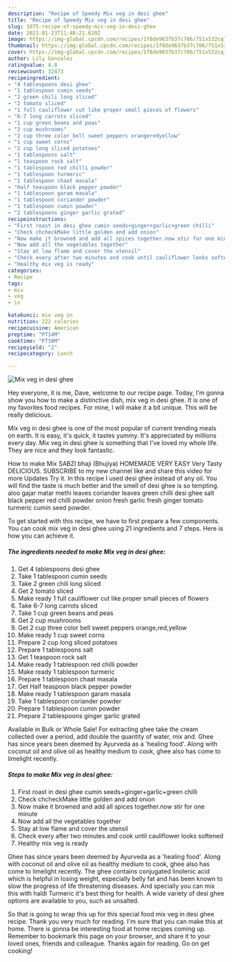 ```yaml
---
description: "Recipe of Speedy Mix veg in desi ghee"
title: "Recipe of Speedy Mix veg in desi ghee"
slug: 1075-recipe-of-speedy-mix-veg-in-desi-ghee
date: 2021-01-23T11:48:21.620Z
image: https://img-global.cpcdn.com/recipes/1f8de9637b37c786/751x532cq70/mix-veg-in-desi-ghee-recipe-main-photo.jpg
thumbnail: https://img-global.cpcdn.com/recipes/1f8de9637b37c786/751x532cq70/mix-veg-in-desi-ghee-recipe-main-photo.jpg
cover: https://img-global.cpcdn.com/recipes/1f8de9637b37c786/751x532cq70/mix-veg-in-desi-ghee-recipe-main-photo.jpg
author: Lily Gonzalez
ratingvalue: 4.8
reviewcount: 32473
recipeingredient:
- "4 tablespoons desi ghee"
- "1 tablespoon cumin seeds"
- "2 green chili long sliced"
- "2 tomato sliced"
- "1 full cauliflower cut like proper small pieces of flowers"
- "6-7 long carrots sliced"
- "1 cup green beans and peas"
- "2 cup mushrooms"
- "2 cup three color bell sweet peppers orangeredyellow"
- "1 cup sweet corns"
- "2 cup long sliced potatoes"
- "1 tablespoons salt"
- "1 teaspoon rock salt"
- "1 tablespoon red chilli powder"
- "1 tablespoon turmeric"
- "1 tablespoon chaat masala"
- "Half teaspoon black pepper powder"
- "1 tablespoon garam masala"
- "1 tablespoon coriander powder"
- "1 tablespoon cumin powder"
- "2 tablespoons ginger garlic grated"
recipeinstructions:
- "First roast in desi ghee cumin seeds+ginger+garlic+green chilli"
- "Check chcheckMake little golden and add onion"
- "Now make it browned and add all spices together.now stir for one minute"
- "Now add all the vegetables together"
- "Stay at low flame and cover the utensil"
- "Check every after two minutes and cook until cauliflower looks softened"
- "Healthy mix veg is ready"
categories:
- Recipe
tags:
- mix
- veg
- in

katakunci: mix veg in 
nutrition: 222 calories
recipecuisine: American
preptime: "PT14M"
cooktime: "PT30M"
recipeyield: "2"
recipecategory: Lunch

---
```



![Mix veg in desi ghee](https://img-global.cpcdn.com/recipes/1f8de9637b37c786/751x532cq70/mix-veg-in-desi-ghee-recipe-main-photo.jpg)

Hey everyone, it is me, Dave, welcome to our recipe page. Today, I'm gonna show you how to make a distinctive dish, mix veg in desi ghee. It is one of my favorites food recipes. For mine, I will make it a bit unique. This will be really delicious.

Mix veg in desi ghee is one of the most popular of current trending meals on earth. It is easy, it's quick, it tastes yummy. It's appreciated by millions every day. Mix veg in desi ghee is something that I've loved my whole life. They are nice and they look fantastic.

How to make Mix SABZI bhaji (Bhujiya) HOMEMADE VERY EASY Very Tasty DELICIOUS. SUBSCRIBE to my new channel like and share this video for more Updates Try it. In this recipe I used desi ghee instead of any oil. You will find the taste is much better and the smell of desi ghee is so tempting. aloo gajar matar methi leaves coriander leaves green chilli desi ghee salt black pepper red chilli powder onion fresh garlic fresh ginger tomato turmeric cumin seed powder.


To get started with this recipe, we have to first prepare a few components. You can cook mix veg in desi ghee using 21 ingredients and 7 steps. Here is how you can achieve it.

<!--inarticleads1-->

##### The ingredients needed to make Mix veg in desi ghee:

1. Get 4 tablespoons desi ghee
1. Take 1 tablespoon cumin seeds
1. Take 2 green chili long sliced
1. Get 2 tomato sliced
1. Make ready 1 full cauliflower cut like proper small pieces of flowers
1. Take 6-7 long carrots sliced
1. Take 1 cup green beans and peas
1. Get 2 cup mushrooms
1. Get 2 cup three color bell sweet peppers orange,red,yellow
1. Make ready 1 cup sweet corns
1. Prepare 2 cup long sliced potatoes
1. Prepare 1 tablespoons salt
1. Get 1 teaspoon rock salt
1. Make ready 1 tablespoon red chilli powder
1. Make ready 1 tablespoon turmeric
1. Prepare 1 tablespoon chaat masala
1. Get Half teaspoon black pepper powder
1. Make ready 1 tablespoon garam masala
1. Take 1 tablespoon coriander powder
1. Prepare 1 tablespoon cumin powder
1. Prepare 2 tablespoons ginger garlic grated


Available in Bulk or Whole Sale! For extracting ghee take the cream collected over a period, add double the quantity of water, mix and. Ghee has since years been deemed by Ayurveda as a &#39;healing food&#39;. Along with coconut oil and olive oil as healthy medium to cook, ghee also has come to limelight recently. 

<!--inarticleads2-->

##### Steps to make Mix veg in desi ghee:

1. First roast in desi ghee cumin seeds+ginger+garlic+green chilli
1. Check chcheckMake little golden and add onion
1. Now make it browned and add all spices together.now stir for one minute
1. Now add all the vegetables together
1. Stay at low flame and cover the utensil
1. Check every after two minutes and cook until cauliflower looks softened
1. Healthy mix veg is ready


Ghee has since years been deemed by Ayurveda as a &#39;healing food&#39;. Along with coconut oil and olive oil as healthy medium to cook, ghee also has come to limelight recently. The ghee contains conjugated linolenic acid which is helpful in losing weight, especially belly fat and has been known to slow the progress of life threatening diseases. And specially you can mix this with haldi Turmeric it&#39;s best thing for health. A wide variety of desi ghee options are available to you, such as unsalted. 

So that is going to wrap this up for this special food mix veg in desi ghee recipe. Thank you very much for reading. I'm sure that you can make this at home. There is gonna be interesting food at home recipes coming up. Remember to bookmark this page on your browser, and share it to your loved ones, friends and colleague. Thanks again for reading. Go on get cooking!
